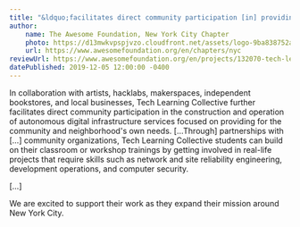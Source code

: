 ```yaml
---
title: "&ldquo;facilitates direct community participation [in] providing for the community and neighborhood's own needs.&rdquo;"
author:
    name: The Awesome Foundation, New York City Chapter
    photo: https://d13mwkvpspjvzo.cloudfront.net/assets/logo-9ba838752a88cf55f0314f9a655c433cf22604eb13a39e26b0a5251f64efecd0.png
    url: https://www.awesomefoundation.org/en/chapters/nyc
reviewUrl: https://www.awesomefoundation.org/en/projects/132070-tech-learning-collective
datePublished: 2019-12-05 12:00:00 -0400
---
```


In collaboration with artists, hacklabs, makerspaces, independent bookstores, and local businesses, Tech Learning Collective further facilitates direct community participation in the construction and operation of autonomous digital infrastructure services focused on providing for the community and neighborhood's own needs. [&hellip;Through] partnerships with [&hellip;] community organizations, Tech Learning Collective students can build on their classroom or workshop trainings by getting involved in real-life projects that require skills such as network and site reliability engineering, development operations, and computer security.

[&hellip;]

We are excited to support their work as they expand their mission around New York City.
